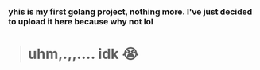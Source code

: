 ### yhis is my first golang project, nothing more. I've just decided to upload it here because why not lol ###
> # uhm,.,,.... idk :sob: #
